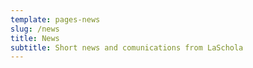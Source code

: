 ```yaml
---
template: pages-news
slug: /news
title: News
subtitle: Short news and comunications from LaSchola
---
```

